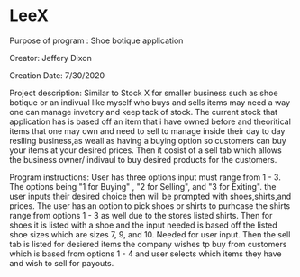 # LeeX
Purpose of program : Shoe botique application

Creator: Jeffery Dixon

Creation Date: 7/30/2020

Project description:  Similar to Stock X for smaller business such as shoe botique or an indivual like myself who buys and sells items may  need a way one can manage invetory and  keep tack of stock. The current stock that application has is based off an item that i have owned before and theoritical items that one may own and need to sell to manage inside their day to day reslling business,as weall as having a buying option so customers can buy your items at your desired prices. Then it cosist of a sell tab which allows the business owner/ indivaul to buy desired products for the customers.   


Program instructions: User has three options input must range from 1 - 3. The options being "1 for Buying" , "2 for Selling", and "3 for Exiting". the user inputs their desired choice then will be prompted with shoes,shirts,and prices. The user has an option to pick shoes or shirts to purhcase the shirts range from options 1 - 3 as well due to the stores listed shirts. Then for shoes it is listed with a shoe and the input needed is based off the listed shoe sizes which are sizes 7, 9, and 10. Needed for user input. Then the sell tab is listed for desiered items the company wishes tp buy from customers which is based from options 1 - 4 and user selects which items they have and wish to sell for payouts.   
